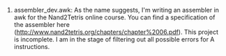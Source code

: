 1. assembler_dev.awk: As the name suggests, I'm writing an assembler in awk for the Nand2Tetris online course. You can find a specification of the assembler here (http://www.nand2tetris.org/chapters/chapter%2006.pdf). This project is incomplete. I am in the stage of filtering out all possible errors for A instructions.
